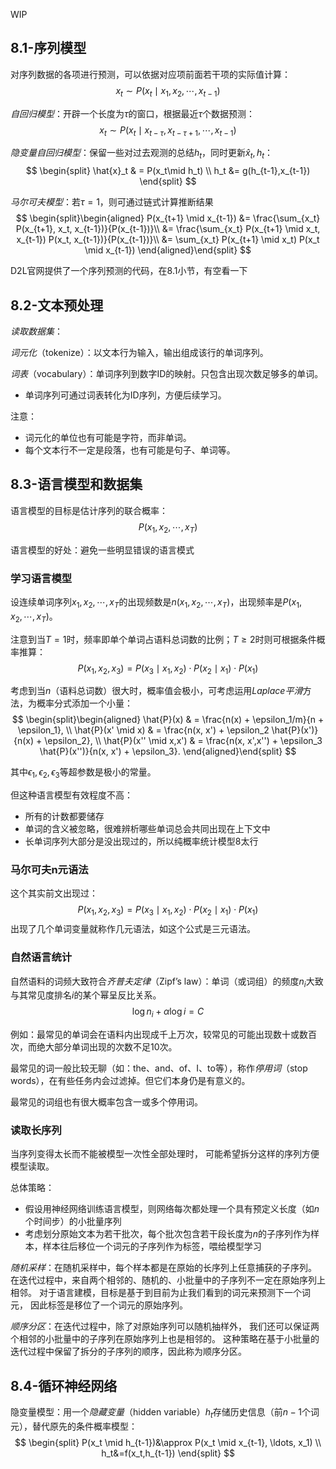 
WIP

## 8.1-序列模型

对序列数据的各项进行预测，可以依据对应项前面若干项的实际值计算：
$$
x_t\sim P(x_t\mid x_1,x_2,\cdots,x_{t-1})
$$

*自回归模型*：开辟一个长度为$\tau$的窗口，根据最近$\tau$个数据预测：
$$
x_t \sim P(x_{t} \mid x_{t-\tau},x_{t-\tau+1},\cdots,x_{t-1})
$$

*隐变量自回归模型*：保留一些对过去观测的总结$h_t$，同时更新$\hat{x}_t,h_t$：
$$
\begin{split}
\hat{x}_t & = P(x_t\mid h_t) \\
h_t &= g(h_{t-1},x_{t-1})
\end{split}
$$


*马尔可夫模型*：若$\tau=1$，则可通过链式计算推断结果
$$
\begin{split}\begin{aligned}
P(x_{t+1} \mid x_{t-1})
&= \frac{\sum_{x_t} P(x_{t+1}, x_t, x_{t-1})}{P(x_{t-1})}\\
&= \frac{\sum_{x_t} P(x_{t+1} \mid x_t, x_{t-1}) P(x_t, x_{t-1})}{P(x_{t-1})}\\
&= \sum_{x_t} P(x_{t+1} \mid x_t) P(x_t \mid x_{t-1})
\end{aligned}\end{split}
$$

D2L官网提供了一个序列预测的代码，在8.1小节，有空看一下

## 8.2-文本预处理

*读取数据集*：

*词元化*（tokenize）：以文本行为输入，输出组成该行的单词序列。

*词表*（vocabulary）：单词序列到数字ID的映射。只包含出现次数足够多的单词。
- 单词序列可通过词表转化为ID序列，方便后续学习。

注意：
- 词元化的单位也有可能是字符，而非单词。
- 每个文本行不一定是段落，也有可能是句子、单词等。

## 8.3-语言模型和数据集

语言模型的目标是估计序列的联合概率：
$$
P(x_1,x_2,\cdots,x_T)
$$

语言模型的好处：避免一些明显错误的语言模式

### 学习语言模型

设连续单词序列$x_1,x_2,\cdots,x_T$的出现频数是$n(x_1,x_2,\cdots,x_T)$，出现频率是$P(x_1,x_2,\cdots,x_T)$。

注意到当$T=1$时，频率即单个单词占语料总词数的比例；$T\ge 2$时则可根据条件概率推算：
$$
P(x_1,x_2,x_3)=P(x_3\mid x_1,x_2)\cdot P(x_2\mid x_1)\cdot P(x_1)
$$

考虑到当$n$（语料总词数）很大时，概率值会极小，可考虑运用*Laplace平滑*方法，为概率分式添加一个小量：
$$
\begin{split}\begin{aligned}
    \hat{P}(x) & = \frac{n(x) + \epsilon_1/m}{n + \epsilon_1}, \\
    \hat{P}(x' \mid x) & = \frac{n(x, x') + \epsilon_2 \hat{P}(x')}{n(x) + \epsilon_2}, \\
    \hat{P}(x'' \mid x,x') & = \frac{n(x, x',x'') + \epsilon_3 \hat{P}(x'')}{n(x, x') + \epsilon_3}.
\end{aligned}\end{split}
$$

其中$\epsilon_1,\epsilon_2,\epsilon_3$等超参数是极小的常量。

但这种语言模型有效程度不高：
- 所有的计数都要储存
- 单词的含义被忽略，很难辨析哪些单词总会共同出现在上下文中
- 长单词序列大部分是没出现过的，所以纯概率统计模型8太行

### 马尔可夫n元语法

这个其实前文出现过：
$$
P(x_1,x_2,x_3)=P(x_3\mid x_1,x_2)\cdot P(x_2\mid x_1)\cdot P(x_1)
$$
出现了几个单词变量就称作几元语法，如这个公式是三元语法。

### 自然语言统计

自然语料的词频大致符合*齐普夫定律*（Zipf’s law）：单词（或词组）的频度$n_i$大致与其常见度排名$i$的某个幂呈反比关系。
$$
\log n_i+\alpha \log i=C
$$


例如：最常见的单词会在语料内出现成千上万次，较常见的可能出现数十或数百次，而绝大部分单词出现的次数不足10次。

最常见的词一般比较无聊（如：the、and、of、I、to等），称作*停用词*（stop words），在有些任务内会过滤掉。但它们本身仍是有意义的。

最常见的词组也有很大概率包含一或多个停用词。

### 读取长序列

当序列变得太长而不能被模型一次性全部处理时， 可能希望拆分这样的序列方便模型读取。

总体策略：
- 假设用神经网络训练语言模型，则网络每次都处理一个具有预定义长度（如$n$个时间步）的小批量序列
- 考虑划分原始文本为若干批次，每个批次包含若干段长度为$n$的子序列作为样本，样本往后移位一个词元的子序列作为标签，喂给模型学习

*随机采样*：在随机采样中，每个样本都是在原始的长序列上任意捕获的子序列。 在迭代过程中，来自两个相邻的、随机的、小批量中的子序列不一定在原始序列上相邻。 对于语言建模，目标是基于到目前为止我们看到的词元来预测下一个词元， 因此标签是移位了一个词元的原始序列。

*顺序分区*：在迭代过程中，除了对原始序列可以随机抽样外， 我们还可以保证两个相邻的小批量中的子序列在原始序列上也是相邻的。 这种策略在基于小批量的迭代过程中保留了拆分的子序列的顺序，因此称为顺序分区。

## 8.4-循环神经网络

隐变量模型：用一个*隐藏变量*（hidden variable）$h_t$存储历史信息（前$n-1$个词元），替代原先的条件概率模型：
$$
\begin{split}
P(x_t \mid h_{t-1})&\approx P(x_t \mid x_{t-1}, \ldots, x_1) \\
h_t&=f(x_t,h_{t-1})
\end{split}
$$

